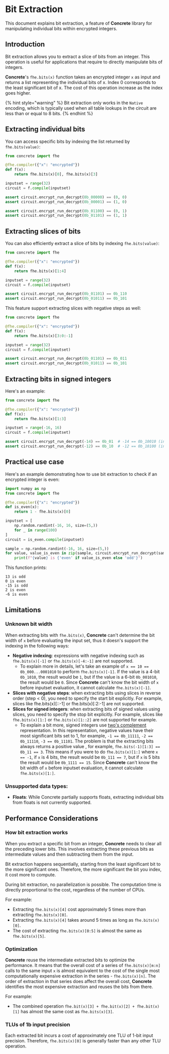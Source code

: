 # Bit Extraction
This document explains bit extraction, a feature of **Concrete** library for manipulating individual bits within encrypted integers.

## Introduction
Bit extraction allows you to extract a slice of bits from an integer. This operation is useful for applications that require to directly manipulate bits of integers.

**Concrete**'s `fhe.bits(x)` function takes an encrypted integer `x` as input and returns a list representing the individual bits of x. Index 0 corresponds to the least significant bit of x. The cost of this operation increase as the index goes higher. 

{% hint style="warning" %}
Bit extraction only works in the `Native` encoding, which is typically used when all table lookups in the circuit are less than or equal to 8 bits.
{% endhint %}

## Extracting individual bits
You can access specific bits by indexing the list returned by `fhe.bits(value)`:
```python
from concrete import fhe

@fhe.compiler({"x": "encrypted"})
def f(x):
    return fhe.bits(x)[0], fhe.bits(x)[3]

inputset = range(32)
circuit = f.compile(inputset)

assert circuit.encrypt_run_decrypt(0b_00000) == (0, 0)
assert circuit.encrypt_run_decrypt(0b_00001) == (1, 0)

assert circuit.encrypt_run_decrypt(0b_01100) == (0, 1)
assert circuit.encrypt_run_decrypt(0b_01101) == (1, 1)
```
## Extracting slices of bits

You can also efficiently extract a slice of bits by indexing `fhe.bits(value)`:

```python
from concrete import fhe

@fhe.compiler({"x": "encrypted"})
def f(x):
    return fhe.bits(x)[1:4]

inputset = range(32)
circuit = f.compile(inputset)

assert circuit.encrypt_run_decrypt(0b_01101) == 0b_110
assert circuit.encrypt_run_decrypt(0b_01011) == 0b_101
```

This feature support extracting slices with negative steps as well:

```python
from concrete import fhe

@fhe.compiler({"x": "encrypted"})
def f(x):
    return fhe.bits(x)[3:0:-1]

inputset = range(32)
circuit = f.compile(inputset)

assert circuit.encrypt_run_decrypt(0b_01101) == 0b_011
assert circuit.encrypt_run_decrypt(0b_01011) == 0b_101
```
## Extracting bits in signed integers
Here's an example:

```python
from concrete import fhe

@fhe.compiler({"x": "encrypted"})
def f(x):
    return fhe.bits(x)[1:3]

inputset = range(-16, 16)
circuit = f.compile(inputset)

assert circuit.encrypt_run_decrypt(-14) == 0b_01  # -14 == 0b_10010 (in two's complement)
assert circuit.encrypt_run_decrypt(-12) == 0b_10  # -12 == 0b_10100 (in two's complement)
```
## Practical use case
Here's an example demonstrating how to use bit extraction to check if an encrypted integer is even:

```python
import numpy as np
from concrete import fhe

@fhe.compiler({"x": "encrypted"})
def is_even(x):
    return 1 - fhe.bits(x)[0]

inputset = [
    np.random.randint(-16, 16, size=(5,))
    for _ in range(100)
]
circuit = is_even.compile(inputset)

sample = np.random.randint(-16, 16, size=(5,))
for value, value_is_even in zip(sample, circuit.encrypt_run_decrypt(sample)):
    print(f"{value} is {'even' if value_is_even else 'odd'}")
```

This function prints:

```
13 is odd
0 is even
-15 is odd
2 is even
-6 is even
```

## Limitations

### Unknown bit width
When extracting bits with `fhe.bits(x)`, **Concrete** can't determine the bit width of `x` before evaluating the input set, thus it doesn's support the indexing in the following ways: 

- **Negative indexing**: expressions with negative indexing such as `fhe.bits(x)[-1]` or `fhe.bits(x)[-4:-1]` are not supported. 
    - To explain more in details, let's take an example of `x == 10 == 0b_000...0001010` to perform `fhe.bits(x)[-1]`. If the value is a 4-bit `0b_1010`, the result would be `1`, but if the value is a 6-bit `0b_001010`, the result would be `0`. Since **Concrete** can't know the bit width of `x` before inputset evaluation, it cannot calculate `fhe.bits(x)[-1]`.
- **Slices with negative steps**: when extracting bits using slices in reverse order (step < 0), you need to specify the start bit explicitly. For example, slices like fhe.bits(x)[::-1] or fhe.bits(x)[:2:-1] are not supported.
- **Slices for signed integers**: when extracting bits of signed values using slices, you need to specify the stop bit explicitly. For example, slices like `fhe.bits(x)[1:]` or `fhe.bits(x)[1::2]` are not supported for example.
    - To explain a bit more, signed integers use [two's complement](https://en.wikipedia.org/wiki/Two%27s_complement#:~:text=Two's%20complement%20is%20the%20most,number%20is%20positive%20or%20negative) representation. In this representation, negative values have their most significant bits set to 1, for example,  `-1 == 0b_11111`, `-2 == 0b_11110`, `-3 == 0b_11101`. The problem is that the extracting bits always returns a positive value , for example, `fhe.bits(-1)[1:3] == 0b_11 == 3`. This means if you were to do `fhe.bits(x)[1:]` where `x == -1`, if `x` is 4 bits, the result would be `0b_111 == 7`, but if `x` is 5 bits the result would be `0b_1111 == 15`. Since **Concrete** can't know the bit width of `x` before inputset evaluation, it cannot calculate `fhe.bits(x)[1:]`.

### Unsupported data types:
- **Floats**:  While Concrete partially supports floats, extracting individual bits from floats is not currently supported.

## Performance Considerations

###  How bit extraction works
When you extract a specific bit from an integer, **Concrete** needs to clear all the preceding lower bits. This involves extracting these previous bits as intermediate values and then subtracting them from the input.

Bit extraction happens sequentially, starting from the least significant bit to the more significant ones. Therefore, the more significant the bit you index, it cost more to compute.

During bit extraction, no parallelization is possible. The computation time is directly proportional to the cost, regardless of the number of CPUs.

For example:

* Extracting `fhe.bits(x)[4]` cost approximately 5 times more than extracting `fhe.bits(x)[0]`.
* Extracting `fhe.bits(x)[4]` takes around 5 times as long as `fhe.bits(x)[0]`.
* The cost of extracting `fhe.bits(x)[0:5]` is almost the same as `fhe.bits(x)[5]`.

### Optimization

**Concrete** reuse the intermediate extracted bits to optimize the performance. It means that the overall cost of a series of `fhe.bits(x)[m:n]` calls to the same input `x` is almost equivalent to the cost of the single most computationally expensive extraction in the series - `fhe.bits(x)[n]`. The order of extraction in that series does affect the overall cost, **Concrete** identifies the most expensive extraction and reuses the bits from there.

For example:

- The combined operation `fhe.bit(x)[3] + fhe.bit(x)[2] + fhe.bit(x)[1]` has almost the same cost as `fhe.bits(x)[3]`.

### TLUs of 1b input precision

Each extracted bit incurs a cost of approximately one TLU of 1-bit input precision. Therefore, `fhe.bits(x)[0]` is generally faster than any other TLU operation.

